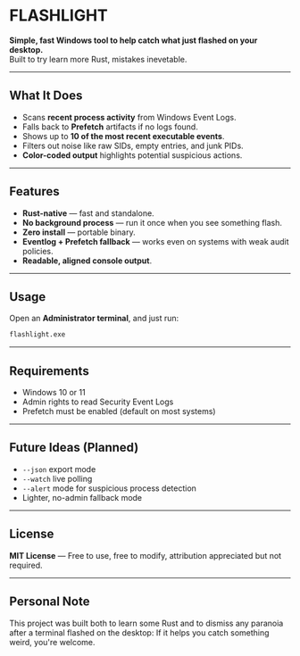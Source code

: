 # FLASHLIGHT

**Simple, fast Windows tool to help catch what just flashed on your desktop.**  
Built to try learn more Rust, mistakes inevetable.

---

## What It Does

- Scans **recent process activity** from Windows Event Logs.
- Falls back to **Prefetch** artifacts if no logs found.
- Shows up to **10 of the most recent executable events**.
- Filters out noise like raw SIDs, empty entries, and junk PIDs.
- **Color-coded output** highlights potential suspicious actions.

---

## Features

- **Rust-native** — fast and standalone.
- **No background process** — run it once when you see something flash.
- **Zero install** — portable binary.
- **Eventlog + Prefetch fallback** — works even on systems with weak audit policies.
- **Readable, aligned console output**.

---

## Usage

Open an **Administrator terminal**, and just run:

```bash
flashlight.exe
```
---

## Requirements

- Windows 10 or 11
- Admin rights to read Security Event Logs
- Prefetch must be enabled (default on most systems)

---

## Future Ideas (Planned)

- `--json` export mode
- `--watch` live polling
- `--alert` mode for suspicious process detection
- Lighter, no-admin fallback mode

---

## License

**MIT License** — Free to use, free to modify, attribution appreciated but not required.

---

## Personal Note

This project was built both to learn some Rust and to dismiss any paranoia after a terminal flashed on the desktop: 
If it helps you catch something weird, you're welcome.
